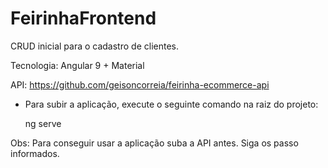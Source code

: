 # FeirinhaFrontend

CRUD inicial para o cadastro de clientes.

Tecnologia: Angular 9 + Material

API: https://github.com/geisoncorreia/feirinha-ecommerce-api

- Para subir a aplicação, execute o seguinte comando na raiz do projeto:

  ng serve
  
Obs: Para conseguir usar a aplicação suba a API antes. Siga os passo informados.

